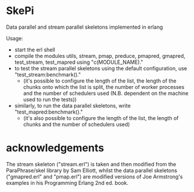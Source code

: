 # SkePi
Data parallel and stream parallel skeletons implemented in erlang

Usage:
* start the erl shell
* compile the modules utils, stream, pmap, preduce, pmapred, gmapred, test_stream, test_mapred using "c(MODULE_NAME)."
* to test the stream parallel skeletons using the default configuration, use "test_stream:benchmark()."
  - (it's possible to configure the length of the list, the length of the chunks onto which the list is split, the number of worker processes and the number of schedulers used (N.B. dependent on the machine used to run the tests))
* similarly, to run the data parallel skeletons, write "test_mapred:benchmark()."
  - (it's also possible to configure the length of the list, the length of chunks and the number of schedulers used)

# acknowledgements
The stream skeleton ("stream.erl") is taken and then modified from the ParaPhrase/skel library by Sam Elliott, whilst the data parallel skeletons ("gmapred.erl" and "pmap.erl") are modified versions of Joe Armstrong's examples in his Programming Erlang 2nd ed. book.
